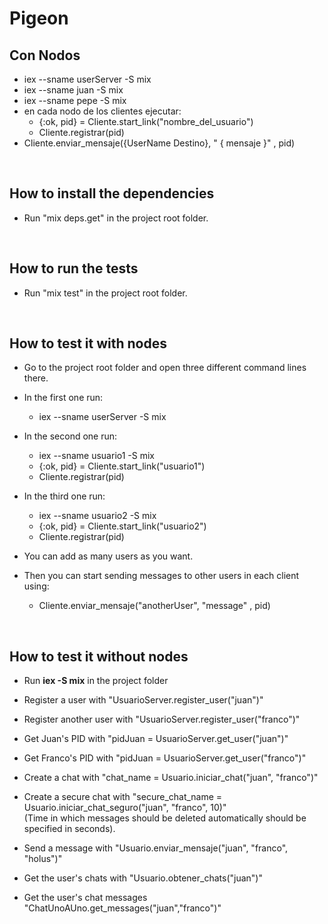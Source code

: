 # Pigeon

## Con Nodos

- iex --sname userServer -S mix
- iex --sname juan -S mix 
- iex --sname pepe -S mix
- en cada nodo de los clientes ejecutar: 
    - {:ok, pid} = Cliente.start_link("nombre_del_usuario")
    - Cliente.registrar(pid)
- Cliente.enviar_mensaje({UserName Destino}, " { mensaje }" , pid)

<br>

## How to install the dependencies

- Run "mix deps.get" in the project root folder.

<br>

## How to run the tests

- Run "mix test" in the project root folder.

<br>

## How to test it with nodes

- Go to the project root folder and open three different command lines there.

- In the first one run: 
    - iex --sname userServer -S mix

- In the second one run:
    - iex --sname usuario1 -S mix
    - {:ok, pid} = Cliente.start_link("usuario1")
    - Cliente.registrar(pid)

- In the third one run:
    - iex --sname usuario2 -S mix
    - {:ok, pid} = Cliente.start_link("usuario2")
    - Cliente.registrar(pid)

- You can add as many users as you want.

- Then you can start sending messages to other users in each client using:
    - Cliente.enviar_mensaje("anotherUser", "message" , pid)

<br>

## How to test it without nodes

- Run **iex -S mix** in the project folder
- Register a user with "UsuarioServer.register_user("juan")"
- Register another user with "UsuarioServer.register_user("franco")"
- Get Juan's PID with "pidJuan = UsuarioServer.get_user("juan")"
- Get Franco's PID with "pidJuan = UsuarioServer.get_user("franco")"
- Create a chat with "chat_name = Usuario.iniciar_chat("juan", "franco")"
- Create a secure chat with "secure_chat_name = Usuario.iniciar_chat_seguro("juan", "franco", 10)"
<br>(Time in which messages should be deleted automatically should be specified in seconds).



- Send a message with "Usuario.enviar_mensaje("juan", "franco", "holus")"
- Get the user's chats with "Usuario.obtener_chats("juan")"
- Get the user's chat messages "ChatUnoAUno.get_messages("juan","franco")"
